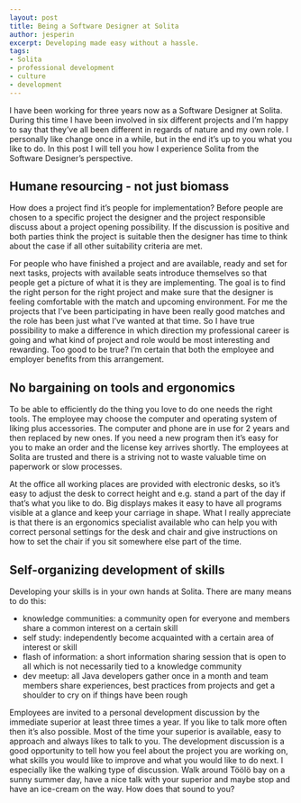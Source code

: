 ```yaml
---
layout: post
title: Being a Software Designer at Solita
author: jesperin
excerpt: Developing made easy without a hassle.
tags: 
- Solita
- professional development
- culture
- development
---
```

I have been working for three years now as a Software Designer at Solita. During this time I have been involved in six different projects and I’m happy to say that they’ve all been different in regards of nature and my own role. I personally like change once in a while, but in the end it’s up to you what you like to do. In this post I will tell you how I experience Solita from the Software Designer’s perspective.

## Humane resourcing - not just biomass

How does a project find it’s people for implementation? Before people are chosen to a specific project the designer and the project responsible discuss about a project opening possibility. If the discussion is positive and both parties think the project is suitable then the designer has time to think about the case if all other suitability criteria are met.

For people who have finished a project and are available, ready and set for next tasks, projects with available seats introduce themselves so that people get a picture of what it is they are implementing. The goal is to find the right person for the right project and make sure that the designer is feeling comfortable with the match and upcoming environment. For me the projects that I’ve been participating in have been really good matches and the role has been just what I’ve wanted at that time. So I have true possibility to make a difference in which direction my professional career is going and what kind of project and role would be most interesting and rewarding. Too good to be true? I’m certain that both the employee and employer benefits from this arrangement.

## No bargaining on tools and ergonomics

To be able to efficiently do the thing you love to do one needs the right tools. The employee may choose the computer and operating system of liking plus accessories. The computer and phone are in use for 2 years and then replaced by new ones. If you need a new program then it’s easy for you to make an order and the license key arrives shortly. The employees at Solita are trusted and there is a striving not to waste valuable time on paperwork or slow processes.

At the office all working places are provided with electronic desks, so it’s easy to adjust the desk to correct height and e.g. stand a part of the day if that’s what you like to do. Big displays makes it easy to have all programs visible at a glance and keep your carriage in shape. What I really appreciate is that there is an ergonomics specialist available who can help you with correct personal settings for the desk and chair and give instructions on how to set the chair if you sit somewhere else part of the time.

## Self-organizing development of skills

Developing your skills is in your own hands at Solita. There are many means to do this:

* knowledge communities: a community open for everyone and members share a common interest on a certain skill
* self study: independently become acquainted with a certain area of interest or skill
* flash of information: a short information sharing session that is open to all which is not necessarily tied to a knowledge community
* dev meetup: all Java developers gather once in a month and team members share experiences, best practices from projects and get a shoulder to cry on if things have been rough

Employees are invited to a personal development discussion by the immediate superior at least three times a year. If you like to talk more often then it’s also possible. Most of the time your superior is available, easy to approach and always likes to talk to you. The development discussion is a good opportunity to tell how you feel about the project you are working on, what skills you would like to improve and what you would like to do next. I especially like the walking type of discussion. Walk around Töölö bay on a sunny summer day, have a nice talk with your superior and maybe stop and have an ice-cream on the way. How does that sound to you?

